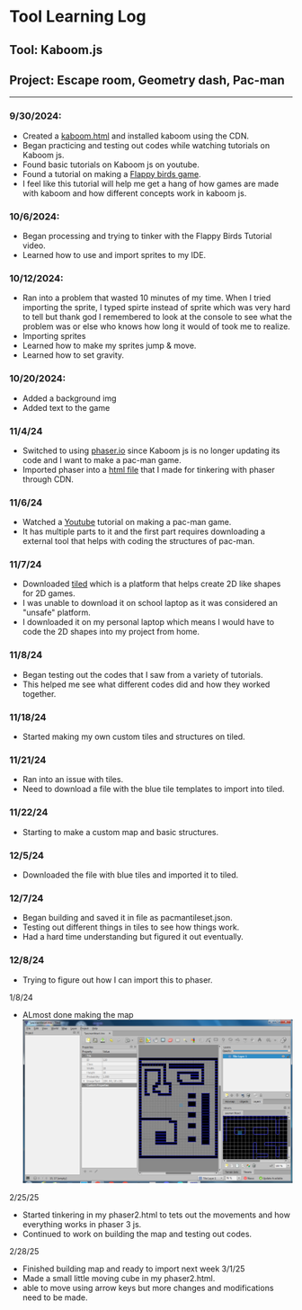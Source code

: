# Tool Learning Log

## Tool: **Kaboom.js**

## Project: **Escape room, Geometry dash, Pac-man**

---
### 9/30/2024:
* Created a [kaboom.html](kaboom.html) and installed kaboom using the CDN.
* Began practicing and testing out codes while watching tutorials on Kaboom js.
* Found basic tutorials on Kaboom js on youtube.
* Found a tutorial on making a [Flappy birds game](https://www.youtube.com/watch?v=hgReGsh5xVU).
* I feel like this tutorial will help me get a hang of how games are made with kaboom and how different concepts work in kaboom js.
### 10/6/2024:
* Began processing and trying to tinker with the Flappy Birds Tutorial video.
* Learned how to use and import sprites to my IDE.

### 10/12/2024:
* Ran into a problem that wasted 10 minutes of my time. When I tried importing the sprite, I typed spirte instead of sprite which was very hard to tell but thank god I remembered to look at the console to see what the problem was or else who knows how long it would of took me to realize.
* Importing sprites
* Learned how to make my sprites jump & move.
* Learned how to set gravity.

### 10/20/2024:
* Added a background img
* Added text to the game

### 11/4/24
* Switched to using [phaser.io](https://phaser.io/) since Kaboom js is no longer updating its code and I want to make a pac-man game.
* Imported phaser into a [html file](phaser.html) that I made for tinkering with phaser through CDN.

### 11/6/24
* Watched a [Youtube](https://www.youtube.com/watch?v=Oix_2NqrdRQ) tutorial on making a pac-man game.
* It has multiple parts to it and the first part requires downloading a external tool that helps with coding the structures of pac-man.

### 11/7/24
* Downloaded [tiled](https://www.mapeditor.org/download.html) which is a platform that helps create 2D like shapes for 2D games.
* I was unable to download it on school laptop as it was considered an "unsafe" platform.
* I downloaded it on my personal laptop which means I would have to code the 2D shapes into my project from home.

### 11/8/24
* Began testing out the codes that I saw from a variety of tutorials.
* This helped me see what different codes did and how they worked together.

### 11/18/24
* Started making my own custom tiles and structures on tiled.

### 11/21/24
* Ran into an issue with tiles.
* Need to download a file with the blue tile templates to import into tiled.

### 11/22/24
* Starting to make a custom map and basic structures.

### 12/5/24
* Downloaded the file with blue tiles and imported it to tiled.

### 12/7/24
* Began building and saved it in file as pacmantileset.json.
* Testing out different things in tiles to see how things work.
* Had a hard time understanding but figured it out eventually.

### 12/8/24
* Trying to figure out how I can import this to phaser.

1/8/24
* ALmost done making the map
![alt text](image.png)

2/25/25
* Started tinkering in my phaser2.html to tets out the movements and how everything works in phaser 3 js.
* Continued to work on building the map and testing out codes.

2/28/25
* Finished building map and ready to import next week
3/1/25
* Made a small little moving cube in my phaser2.html.
* able to move using arrow keys but more changes and modifications need to be made.


<!--
* Links you used today (websites, videos, etc)
* Things you tried, progress you made, etc
* Challenges, a-ha moments, etc
* Questions you still have
* What you're going to try next
-->

